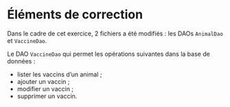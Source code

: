 # Éléments de correction

Dans le cadre de cet exercice, 2 fichiers a été modifiés : les DAOs `AnimalDao` et `VaccineDao`.

Le DAO `VaccineDao` qui permet les opérations suivantes dans la base de données :

* lister les vaccins d’un animal ; 
* ajouter un vaccin ; 
* modifier un vaccin ; 
* supprimer un vaccin.
